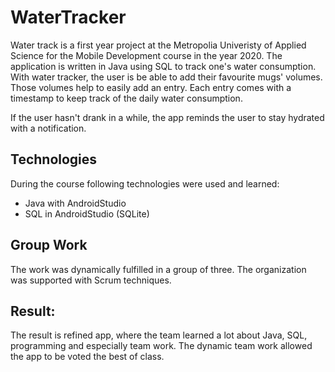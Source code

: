 # WaterTracker
Water track is a first year project at the Metropolia Univeristy of Applied Science for the Mobile Development course in the year 2020.
The application is written in Java using SQL to track one's water consumption.
With water tracker, the user is be able to add their favourite mugs' volumes. Those volumes help to easily add an entry.
Each entry comes with a timestamp to keep track of the daily water consumption.

If the user hasn't drank in a while, the app reminds the user to stay hydrated with a notification.

## Technologies 
During the course following technologies were used and learned:
- Java with AndroidStudio
- SQL in AndroidStudio (SQLite)

## Group Work
The work was dynamically fulfilled in a group of three. The organization was supported with Scrum techniques.

## Result:
The result is refined app, where the team learned a lot about Java, SQL, programming and especially team work. The dynamic team work allowed the app to be voted the best of class.
